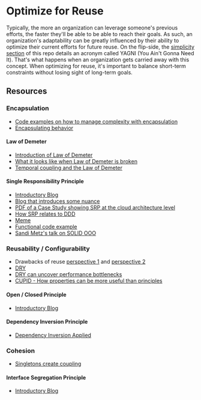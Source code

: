 # Optimize for Reuse

Typically, the more an organization can leverage someone's previous efforts, the faster they'll be able to be able to reach their goals. As such, an organization's adaptability can be greatly influenced by their ability to optimize their current efforts for future reuse. On the flip-side, the [simplicity section](https://github.com/pragmint/best-practices/blob/main/adaptability/simplicity.md) of this repo details an acronym called YAGNI (You Ain't Gonna Need It). That's what happens when an organization gets carried away with this concept. When optimizing for reuse, it's important to balance short-term constraints without losing sight of long-term goals.

## Resources

### Encapsulation

- [Code examples on how to manage complexity with encapsulation](https://8thlight.com/blog/kevin-buchanan/2014/11/04/mistaking-encapsulation-for-abstraction.html)
- [Encapsulating behavior](https://github.com/97-things/97-things-every-programmer-should-know/tree/master/en/thing_32)

#### Law of Demeter

- [Introduction of Law of Demeter](https://dzone.com/articles/the-genius-of-the-law-of-demeter)
- [What it looks like when Law of Demeter is broken](https://www.youtube.com/watch?v=IU29HF6ZEJ4)
- [Temporal coupling and the Law of Demeter](https://practicingruby.com/articles/temporal-coupling-and-the-law-of-demeter)

#### Single Responsibility Principle

- [Introductory Blog](https://blog.cleancoder.com/uncle-bob/2014/05/08/SingleReponsibilityPrinciple.html)
- [Blog that introduces some nuance](https://qualitycoding.org/single-responsibility-principle/)
- [PDF of a Case Study showing SRP at the cloud architecture level](https://azure.microsoft.com/mediahandler/files/resourcefiles/e56cf87f-eb90-49bb-b40c-5c4247b7fa7c/Cloud-SOLID-The-single-responsibility-principle.pdf)
- [How SRP relates to DDD](https://dzone.com/articles/the-most-important-rule-in-software)
- [Meme](https://1.bp.blogspot.com/-UsdrVVdzhEk/UG21yvzLCHI/AAAAAAAAHd8/GsPSmsfGMP0/s320/Single+Responsibility+Principle.jpeg)
- [Functional code example](https://spin.atomicobject.com/2017/01/09/functions-single-responsibility-principle/)
- [Sandi Metz's talk on SOLID OOO](https://vimeo.com/12350535)

### Reusability / Configurability

- Drawbacks of reuse [perspective 1](https://github.com/97-things/97-things-every-programmer-should-know/tree/master/en/thing_07) and [perspective 2](http://www.bennorthrop.com/Essays/2018/the-reality-of-reuse.php)
- [DRY](https://github.com/97-things/97-things-every-programmer-should-know/tree/master/en/thing_30)
- [DRY can uncover performance bottlenecks](https://github.com/97-things/97-things-every-programmer-should-know/tree/master/en/thing_91)
- [CUPID - How properties can be more useful than principles](https://dannorth.net/2022/02/10/cupid-for-joyful-coding/)

#### Open / Closed Principle

- [Introductory Blog](https://blog.cleancoder.com/uncle-bob/2014/05/12/TheOpenClosedPrinciple.html)

#### Dependency Inversion Principle

- [Dependency Inversion Applied](https://www.martinfowler.com/articles/dipInTheWild.html)

### Cohesion

- [Singletons create coupling](https://github.com/97-things/97-things-every-programmer-should-know/tree/master/en/thing_73)

#### Interface Segregation Principle

- [Introductory Blog](https://reflectoring.io/interface-segregation-principle/)
